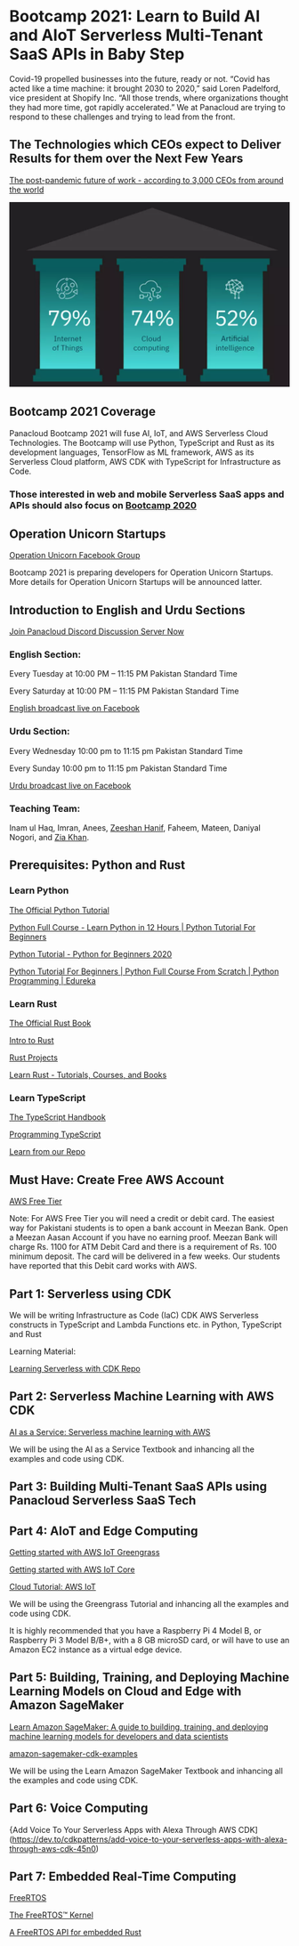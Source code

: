 # Bootcamp 2021: Learn to Build AI and AIoT Serverless Multi-Tenant SaaS APIs in Baby Step

Covid-19 propelled businesses into the future, ready or not. “Covid has acted like a time machine: it brought 2030 to 2020,” said Loren Padelford, vice president at Shopify Inc. “All those trends, where organizations thought they had more time, got rapidly accelerated.” We at Panacloud are trying to respond to these challenges and trying to lead from the front.

## The Technologies which CEOs expect to Deliver Results for them over the Next Few Years

[The post-pandemic future of work - according to 3,000 CEOs from around the world](https://www.weforum.org/agenda/2021/02/the-post-pandemic-future-of-work-according-to-3-000-ceos-from-around-the-world-685436524a/)

![Three Technologies](three_tech.png)


## Bootcamp 2021 Coverage

Panacloud Bootcamp 2021 will fuse AI, IoT, and AWS Serverless Cloud Technologies. The Bootcamp will use Python, TypeScript and Rust as its development languages, TensorFlow as ML framework, AWS as its Serverless Cloud platform, AWS CDK with TypeScript for Infrastructure as Code.

### Those interested in web and mobile Serverless SaaS apps and APIs should also focus on [Bootcamp 2020](https://panacloud.github.io/bootcamp-2020/)

## Operation Unicorn Startups

[Operation Unicorn Facebook Group](https://www.facebook.com/groups/operation.unicorn/)

Bootcamp 2021 is preparing developers for Operation Unicorn Startups. More details for Operation Unicorn Startups will be announced latter.

## Introduction to English and Urdu Sections

[Join Panacloud Discord Discussion Server Now](https://discord.gg/kARFecfpAp)


### English Section:

Every Tuesday at 10:00 PM – 11:15 PM Pakistan Standard Time

Every Saturday at 10:00 PM – 11:15 PM Pakistan Standard Time

[English broadcast live on Facebook](https://www.facebook.com/groups/deep.learning.edu)



### Urdu Section:

Every Wednesday 10:00 pm to 11:15 pm Pakistan Standard Time

Every Sunday 10:00 pm to 11:15 pm Pakistan Standard Time

[Urdu broadcast live on Facebook](https://www.facebook.com/groups/deep.learning.edu)


### Teaching Team:

Inam ul Haq, Imran, Anees, [Zeeshan Hanif](https://github.com/zeeshanhanif), Faheem, Mateen, Daniyal Nogori, and [Zia Khan](https://github.com/ziaukhan).

## Prerequisites: Python and Rust

### Learn Python

[The Official Python Tutorial](https://docs.python.org/3/tutorial/index.html)

[Python Full Course - Learn Python in 12 Hours | Python Tutorial For Beginners](https://www.youtube.com/watch?v=WGJJIrtnfpk)

[Python Tutorial - Python for Beginners 2020](https://www.youtube.com/watch?v=kqtD5dpn9C8)

[Python Tutorial For Beginners | Python Full Course From Scratch | Python Programming | Edureka](https://www.youtube.com/watch?v=vaysJAMDaZw)

### Learn Rust

[The Official Rust Book](https://doc.rust-lang.org/book/)

[Intro to Rust](https://www.youtube.com/playlist?list=PLJbE2Yu2zumDF6BX6_RdPisRVHgzV02NW)

[Rust Projects](https://www.youtube.com/playlist?list=PLJbE2Yu2zumDF6BX6_RdPisRVHgzV02NW)

[Learn Rust - Tutorials, Courses, and Books](https://gitconnected.com/learn/rust)

### Learn TypeScript

[The TypeScript Handbook](https://www.typescriptlang.org/docs/handbook/intro.html)

[Programming TypeScript](https://www.amazon.com/Programming-TypeScript-Making-JavaScript-Applications/dp/1492037656/ref=sr_1_1)

[Learn from our Repo](https://github.com/panacloud-modern-global-apps/learn-typescript)

## Must Have: Create Free AWS Account

[AWS Free Tier](https://aws.amazon.com/free/)

Note: For AWS Free Tier you will need a credit or debit card. The easiest way for Pakistani students is to open a bank account in Meezan Bank. Open a Meezan Aasan Account if you have no earning proof. Meezan Bank will charge Rs. 1100 for ATM Debit Card and there is a requirement of Rs. 100 minimum deposit. The card will be delivered in a few weeks. Our students have reported that this Debit card works with AWS.

## Part 1: Serverless using CDK

We will be writing Infrastructure as Code (IaC) CDK AWS Serverless constructs in TypeScript and Lambda Functions etc. in Python, TypeScript and Rust

Learning Material:

[Learning Serverless with CDK Repo](https://github.com/panacloud-modern-global-apps/full-stack-serverless-cdk)


## Part 2: Serverless Machine Learning with AWS CDK

[AI as a Service: Serverless machine learning with AWS](https://www.manning.com/books/ai-as-a-service)

We will be using the AI as a Service Textbook and inhancing all the examples and code using CDK.

## Part 3: Building Multi-Tenant SaaS APIs using Panacloud Serverless SaaS Tech

## Part 4: AIoT and Edge Computing 

[Getting started with AWS IoT Greengrass](https://docs.aws.amazon.com/greengrass/latest/developerguide/gg-gs.html)

[Getting started with AWS IoT Core](https://docs.aws.amazon.com/iot/latest/developerguide/iot-gs.html)

[Cloud Tutorial: AWS IoT](https://www.cse.wustl.edu/~lu/cse521s/Slides/aws-iot.pdf)

We will be using the Greengrass Tutorial and inhancing all the examples and code using CDK.

It is highly recommended that you have a Raspberry Pi 4 Model B, or Raspberry Pi 3 Model B/B+, with a 8 GB microSD card, or will have to use an Amazon EC2 instance as a virtual edge device.

## Part 5: Building, Training, and Deploying Machine Learning Models on Cloud and Edge with Amazon SageMaker

[Learn Amazon SageMaker: A guide to building, training, and deploying machine learning models for developers and data scientists](https://www.amazon.com/Learn-Amazon-SageMaker-developers-scientists/dp/180020891X)

[amazon-sagemaker-cdk-examples](https://github.com/aws-samples/amazon-sagemaker-cdk-examples)

We will be using the Learn Amazon SageMaker Textbook and inhancing all the examples and code using CDK.

## Part 6: Voice Computing

{Add Voice To Your Serverless Apps with Alexa Through AWS CDK](https://dev.to/cdkpatterns/add-voice-to-your-serverless-apps-with-alexa-through-aws-cdk-45n0)

## Part 7: Embedded Real-Time Computing

[FreeRTOS](https://aws.amazon.com/freertos/)

[The FreeRTOS™ Kernel](https://www.freertos.org/RTOS.html)

[A FreeRTOS API for embedded Rust](http://www.hashmismatch.net/libraries/freertos_rs/)

















